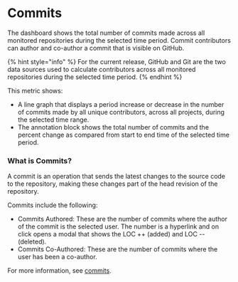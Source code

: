 # Commits

The dashboard shows the total number of commits made across all monitored repositories during the selected time period. Commit contributors can author and co-author a commit that is visible on GitHub.

{% hint style="info" %}
For the current release, GitHub and Git are the two data sources used to calculate contributors across all monitored repositories during the selected time period.
{% endhint %}

This metric shows:

* A line graph that displays a period increase or decrease in the number of commits made by all unique contributors, across all projects, during the selected time range.
* The annotation block shows the total number of commits and the percent change as compared from start to end time of the selected time period.&#x20;

### What is Commits?

A commit is an operation that sends the latest changes to the source code to the repository, making these changes part of the head revision of the repository.

Commits include the following:

* Commits Authored: These are the number of commits where the author of the commit is the selected user. The number is a hyperlink and on click opens a modal that shows the LOC ++ (added) and LOC --(deleted).
* Commits Co-Authored: These are the number of commits where the user has been a co-author.

For more information, see [commits](http://localhost:5000/s/zjggInQ6n1Ge9AlqC36U/).
